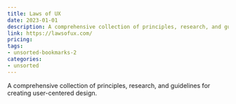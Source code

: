 ```yaml
---
title: Laws of UX
date: 2023-01-01
description: A comprehensive collection of principles, research, and guidelines for creating user-centered design.
link: https://lawsofux.com/
pricing: 
tags: 
- unsorted-bookmarks-2 
categories: 
- unsorted 
---
```


A comprehensive collection of principles, research, and guidelines for creating user-centered design.